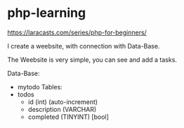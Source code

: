 # php-learning

https://laracasts.com/series/php-for-beginners/

I create a weebsite, with connection with Data-Base.

The Weebsite is very simple, you can see and add a tasks.

Data-Base:
  - mytodo
Tables:
  - todos
    - id (int) (auto-increment)
    - description (VARCHAR)
    - completed (TINYINT) [bool]
